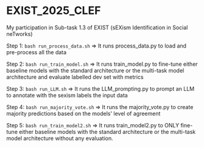 # EXIST_2025_CLEF
My participation in Sub-task 1.3 of EXIST (sEXism Identification in Social neTworks)

Step 1: ```bash run_process_data.sh``` => It runs process_data.py to load and pre-process all the data

Step 2: ```bash run_train_model.sh``` => It runs train_model.py to fine-tune either baseline models with the standard architecture or the multi-task model architecture and evaluate labelled dev set with metrics 

Step 3: ```bash run_LLM.sh``` => It runs the LLM_prompting.py to prompt an LLM to annotate with the sexism labels the input data

Step 4: ```bash run_majority_vote.sh``` => It runs the majority_vote.py to create majority predictions based on the models' level of agreement

Step 5: ```bash run_train_model2.sh``` => It runs train_model2.py to ONLY fine-tune either baseline models with the standard architecture or the multi-task model architecture without any evaluation.
